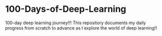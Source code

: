 # 100-Days-of-Deep-Learning
100-day deep learning journey!!! This repository documents my daily progress from scratch to advance as I explore the world of deep learning!!
